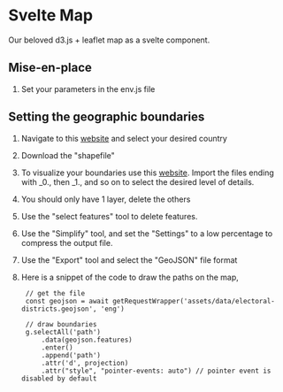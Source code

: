 # Svelte Map

Our beloved d3.js + leaflet map as a svelte component.


## Mise-en-place

1. Set your parameters in the env.js file


## Setting the geographic boundaries

1. Navigate to this [website](https://gadm.org/download_country_v3.html) and select your desired country

2. Download the "shapefile"

3. To visualize your boundaries use this [website](https://mapshaper.org/). Import the files ending with _0., then _1., and so on to select the desired level of details.

4. You should only have 1 layer, delete the others

5. Use the "select features" tool to delete features.

6. Use the "Simplify" tool, and set the "Settings" to a low percentage to compress the output file.

7. Use the "Export" tool and select the "GeoJSON" file format

8. Here is a snippet of the code to draw the paths on the map,

        // get the file
        const geojson = await getRequestWrapper('assets/data/electoral-districts.geojson', 'eng')

        // draw boundaries
        g.selectAll('path')
            .data(geojson.features)
            .enter()
            .append('path')
            .attr('d', projection)
            .attr("style", "pointer-events: auto") // pointer event is disabled by default
